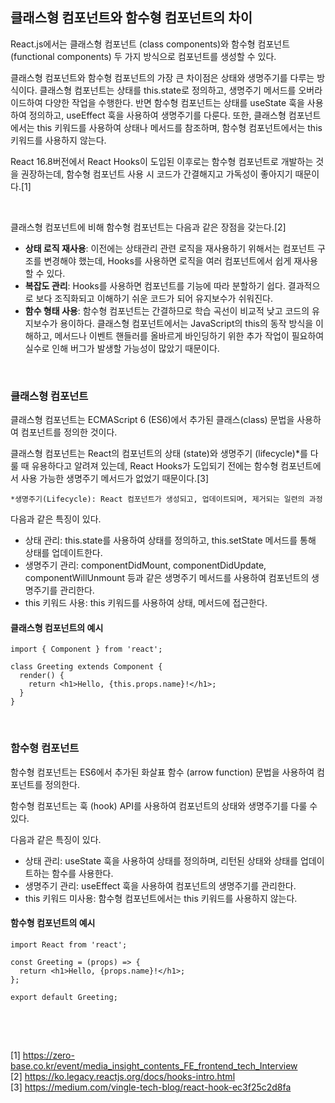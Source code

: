 ## 클래스형 컴포넌트와 함수형 컴포넌트의 차이

React.js에서는 클래스형 컴포넌트 (class components)와 함수형 컴포넌트 (functional components) 두 가지 방식으로 컴포넌트를 생성할 수 있다.

클래스형 컴포넌트와 함수형 컴포넌트의 가장 큰 차이점은 상태와 생명주기를 다루는 방식이다.
클래스형 컴포넌트는 상태를 this.state로 정의하고, 생명주기 메서드를 오버라이드하여 다양한 작업을 수행한다. 반면 함수형 컴포넌트는 상태를 useState 훅을 사용하여 정의하고, useEffect 훅을 사용하여 생명주기를 다룬다.
또한, 클래스형 컴포넌트에서는 this 키워드를 사용하여 상태나 메서드를 참조하며, 함수형 컴포넌트에서는 this 키워드를 사용하지 않는다.

React 16.8버전에서 React Hooks이 도입된 이후로는 함수형 컴포넌트로 개발하는 것을 권장하는데, 함수형 컴포넌트 사용 시 코드가 간결해지고 가독성이 좋아지기 때문이다.[1]

<br>

클래스형 컴포넌트에 비해 함수형 컴포넌트는 다음과 같은 장점을 갖는다.[2]

- **상태 로직 재사용**: 이전에는 상태관리 관련 로직을 재사용하기 위해서는 컴포넌트 구조를 변경해야 했는데, Hooks를 사용하면 로직을 여러 컴포넌트에서 쉽게 재사용할 수 있다. 
- **복잡도 관리**: Hooks를 사용하면 컴포넌트를 기능에 따라 분할하기 쉽다. 결과적으로 보다 조직화되고 이해하기 쉬운 코드가 되어 유지보수가 쉬워진다.
- **함수 형태 사용**: 함수형 컴포넌트는 간결하므로 학습 곡선이 비교적 낮고 코드의 유지보수가 용이하다. 클래스형 컴포넌트에서는 JavaScript의 this의 동작 방식을 이해하고, 메서드나 이벤트 핸들러를 올바르게 바인딩하기 위한 추가 작업이 필요하여 실수로 인해 버그가 발생할 가능성이 많았기 때문이다.

<br>

### 클래스형 컴포넌트

클래스형 컴포넌트는 ECMAScript 6 (ES6)에서 추가된 클래스(class) 문법을 사용하여 컴포넌트를 정의한 것이다.

클래스형 컴포넌트는 React의 컴포넌트의 상태 (state)와 생명주기 (lifecycle)*를 다룰 때 유용하다고 알려져 있는데, React Hooks가 도입되기 전에는 함수형 컴포넌트에서 사용 가능한 생명주기 메서드가 없었기 때문이다.[3]
```
*생명주기(Lifecycle): React 컴포넌트가 생성되고, 업데이트되며, 제거되는 일련의 과정
```

다음과 같은 특징이 있다.

- 상태 관리: this.state를 사용하여 상태를 정의하고, this.setState 메서드를 통해 상태를 업데이트한다.
- 생명주기 관리: componentDidMount, componentDidUpdate, componentWillUnmount 등과 같은 생명주기 메서드를 사용하여 컴포넌트의 생명주기를 관리한다.
- this 키워드 사용: this 키워드를 사용하여 상태, 메서드에 접근한다.


#### 클래스형 컴포넌트의 예시
```
import { Component } from 'react';

class Greeting extends Component {
  render() {
    return <h1>Hello, {this.props.name}!</h1>;
  }
}
```

<br>

### 함수형 컴포넌트

함수형 컴포넌트는 ES6에서 추가된 화살표 함수 (arrow function) 문법을 사용하여 컴포넌트를 정의한다.

함수형 컴포넌트는 훅 (hook) API를 사용하여 컴포넌트의 상태와 생명주기를 다룰 수 있다.

다음과 같은 특징이 있다.

- 상태 관리: useState 훅을 사용하여 상태를 정의하며, 리턴된 상태와 상태를 업데이트하는 함수를 사용한다.
- 생명주기 관리: useEffect 훅을 사용하여 컴포넌트의 생명주기를 관리한다.
- this 키워드 미사용: 함수형 컴포넌트에서는 this 키워드를 사용하지 않는다.

#### 함수형 컴포넌트의 예시
```
import React from 'react';

const Greeting = (props) => {
  return <h1>Hello, {props.name}!</h1>;
};

export default Greeting;
```

<br>

<br>

##
[1] https://zero-base.co.kr/event/media_insight_contents_FE_frontend_tech_Interview<br>
[2] https://ko.legacy.reactjs.org/docs/hooks-intro.html<br>
[3] https://medium.com/vingle-tech-blog/react-hook-ec3f25c2d8fa<br>

